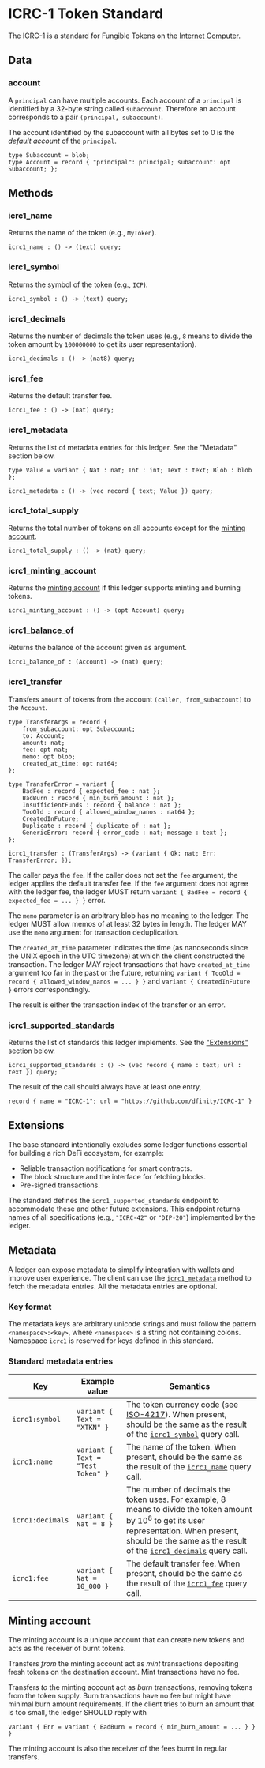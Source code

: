 # ICRC-1 Token Standard

The ICRC-1 is a standard for Fungible Tokens on the [Internet Computer](https://internetcomputer.org).

## Data

### account

A `principal` can have multiple accounts. Each account of a `principal` is identified by a 32-byte string called `subaccount`. Therefore an account corresponds to a pair `(principal, subaccount)`.

The account identified by the subaccount with all bytes set to 0 is the _default account_ of the `principal`.

```candid "Type definitions" +=
type Subaccount = blob;
type Account = record { "principal": principal; subaccount: opt Subaccount; };
```

## Methods

### icrc1_name <span id="name_method"></span>

Returns the name of the token (e.g., `MyToken`).

```candid "Methods" +=
icrc1_name : () -> (text) query;
```

### icrc1_symbol <span id="symbol_method"></span>

Returns the symbol of the token (e.g., `ICP`).

```candid "Methods" +=
icrc1_symbol : () -> (text) query;
```

### icrc1_decimals <span id="decimals_method"></span>

Returns the number of decimals the token uses (e.g., `8` means to divide the token amount by `100000000` to get its user representation).

```candid "Methods" +=
icrc1_decimals : () -> (nat8) query;
```

### icrc1_fee <span id="fee_method"></span>

Returns the default transfer fee.

```candid "Methods" +=
icrc1_fee : () -> (nat) query;
```

### icrc1_metadata <span id="metadata_method"></span>

Returns the list of metadata entries for this ledger.
See the "Metadata" section below.

```candid "Type definitions" +=
type Value = variant { Nat : nat; Int : int; Text : text; Blob : blob };
```

```candid "Methods" +=
icrc1_metadata : () -> (vec record { text; Value }) query;
```

### icrc1_total_supply

Returns the total number of tokens on all accounts except for the [minting account](#minting_account).

```candid "Methods" +=
icrc1_total_supply : () -> (nat) query;
```

### icrc1_minting_account

Returns the [minting account](#minting_account) if this ledger supports minting and burning tokens.

```candid "Methods" +=
icrc1_minting_account : () -> (opt Account) query;
```

### icrc1_balance_of

Returns the balance of the account given as argument.

```candid "Methods" +=
icrc1_balance_of : (Account) -> (nat) query;
```

### icrc1_transfer

Transfers `amount` of tokens from the account `(caller, from_subaccount)` to the `Account`.

```candid "Type definitions" +=
type TransferArgs = record {
    from_subaccount: opt Subaccount;
    to: Account;
    amount: nat;
    fee: opt nat;
    memo: opt blob;
    created_at_time: opt nat64;
};

type TransferError = variant {
    BadFee : record { expected_fee : nat };
    BadBurn : record { min_burn_amount : nat };
    InsufficientFunds : record { balance : nat };
    TooOld : record { allowed_window_nanos : nat64 };
    CreatedInFuture;
    Duplicate : record { duplicate_of : nat };
    GenericError: record { error_code : nat; message : text };
};
```

```candid "Methods" +=
icrc1_transfer : (TransferArgs) -> (variant { Ok: nat; Err: TransferError; });
```

The caller pays the `fee`.
If the caller does not set the `fee` argument, the ledger applies the default transfer fee.
If the `fee` argument does not agree with the ledger fee, the ledger MUST return `variant { BadFee = record { expected_fee = ... } }` error.

The `memo` parameter is an arbitrary blob has no meaning to the ledger.
The ledger MUST allow memos of at least 32 bytes in length.
The ledger MAY use the `memo` argument for transaction deduplication.

The `created_at_time` parameter indicates the time (as nanoseconds since the UNIX epoch in the UTC timezone) at which the client constructed the transaction.
The ledger MAY reject transactions that have `created_at_time` argument too far in the past or the future, returning `variant { TooOld = record { allowed_window_nanos = ... } }` and `variant { CreatedInFuture }` errors correspondingly.

The result is either the transaction index of the transfer or an error.

### icrc1_supported_standards

Returns the list of standards this ledger implements.
See the ["Extensions"](#extensions) section below.

```candid "Methods" +=
icrc1_supported_standards : () -> (vec record { name : text; url : text }) query;
```

The result of the call should always have at least one entry,

```candid
record { name = "ICRC-1"; url = "https://github.com/dfinity/ICRC-1" }
```

## Extensions <span id="extensions"></span>

The base standard intentionally excludes some ledger functions essential for building a rich DeFi ecosystem, for example:

  - Reliable transaction notifications for smart contracts.
  - The block structure and the interface for fetching blocks.
  - Pre-signed transactions.

The standard defines the `icrc1_supported_standards` endpoint to accommodate these and other future extensions.
This endpoint returns names of all specifications (e.g., `"ICRC-42"` or `"DIP-20"`) implemented by the ledger.

## Metadata

A ledger can expose metadata to simplify integration with wallets and improve user experience.
The client can use the [`icrc1_metadata`](#metadata_method) method to fetch the metadata entries. 
All the metadata entries are optional.

### Key format

The metadata keys are arbitrary unicode strings and must follow the pattern `<namespace>:<key>`, where `<namespace>` is a string not containing colons.
Namespace `icrc1` is reserved for keys defined in this standard.

### Standard metadata entries

| Key | Example value | Semantics |
| --- | ------------- | --------- |
| `icrc1:symbol` | `variant { Text = "XTKN" }` | The token currency code (see [ISO-4217](https://en.wikipedia.org/wiki/ISO_4217)). When present, should be the same as the result of the [`icrc1_symbol`](#symbol_method) query call. |
| `icrc1:name` | `variant { Text = "Test Token" }` | The name of the token. When present, should be the same as the result of the [`icrc1_name`](#name_method) query call. |
| `icrc1:decimals` | `variant { Nat = 8 }` | The number of decimals the token uses. For example, 8 means to divide the token amount by 10<sup>8</sup> to get its user representation. When present, should be the same as the result of the [`icrc1_decimals`](#decimals_method) query call. |
| `icrc1:fee` | `variant { Nat = 10_000 }` | The default transfer fee. When present, should be the same as the result of the [`icrc1_fee`](#fee_method) query call. |

## Minting account <span id="minting_account"></span>

The minting account is a unique account that can create new tokens and acts as the receiver of burnt tokens.

Transfers _from_ the minting account act as _mint_ transactions depositing fresh tokens on the destination account.
Mint transactions have no fee.

Transfers _to_ the minting account act as _burn_ transactions, removing tokens from the token supply.
Burn transactions have no fee but might have minimal burn amount requirements.
If the client tries to burn an amount that is too small, the ledger SHOULD reply with

```
variant { Err = variant { BadBurn = record { min_burn_amount = ... } } }
```

The minting account is also the receiver of the fees burnt in regular transfers.

<!--
```candid ICRC-1.did +=
<<<Type definitions>>>

service : {
  <<<Methods>>>
}
```
-->
